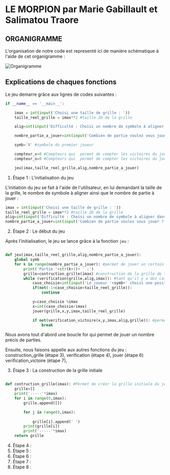 # LE MORPION par Marie Gabillault et Salimatou Traore

## ORGANIGRAMME

L'organisation de notre code est representé ici de manière schématique à l'aide de cet organigramme : 

![Organigramme](https://github.com/salimatoutraore/projet-python/blob/main/lorganigramme.png "Organigramme")


## Explications de chaques fonctions

Le jeu demarre grâce aux lignes de codes suivantes :

```python
if __name__ == '__main__':

    imax = int(input('Choisi une taille de grille : ')) 
    taille_reel_grille = imax**2 #taille 2D de la grille

    alig=int(input('Difficulté : Choisi un nombre de symbole à aligner dans la grille : ')) 

    nombre_partie_a_jouer=int(input('Combien de partie voulez vous jouer ? : '))

    symb='X' #symbole du premier joueur

    compteur_x=0 #Compteurs qui  permet de compter les victoires du joueurs X
    compteur_o=0 #Compteurs qui  permet de compter les victoires du joueurs O

    jeu(imax,taille_reel_grille,alig,nombre_partie_a_jouer)
```

1. Étape 1 : L'initialisation du jeu

L'initiation du jeu se fait à l'aide de l'utilisateur, en lui demandant la taille de la grille, le nombre de symbole à aligner ainsi que le nombre de partie à jouer : 

```python
imax = int(input('Choisi une taille de grille : ')) 
taille_reel_grille = imax**2 #taille 2D de la grille
alig=int(input('Difficulté : Choisi un nombre de symbole à aligner dans la grille : ')) 
nombre_partie_a_jouer=int(input('Combien de partie voulez vous jouer ? : '))
```

2. Étape 2 : Le début du jeu

Après l'initialisation, le jeu se lance grâce à la fonction ``` jeu ``` :

```python

def jeu(imax,taille_reel_grille,alig,nombre_partie_a_jouer):
    global symb
    for k in range(nombre_partie_a_jouer): #permet de jouer un certain nombre de partie
        print('Partie '+str(k+1)+ ' :')
        grille=contruction_grille(imax) #construction de la grille de taille imax
        while (verification(grille,alig,imax)): #tant qu'il y a des cases vides
            case_choisie=int(input('Le joueur '+symb+' choisi une position dans la grille entre 0 et '+str((taille_reel_grille)-1)+' : '))
            if(not(-1<case_choisie<taille_reel_grille)):
                continue

            y=case_choisie %imax
            x=int(case_choisie/imax)
            jouer(grille,x,y,imax,taille_reel_grille)

            if not(verification_victoire(x,y,imax,alig,grille)): #permet de stopper le jeu lorsque l'un des joueur gagne
                break

```
Nous avons tout d'abord une boucle for qui permet de jouer un nombre précis de parties.

Ensuite, nous faisons appelle aux autres fonctions du jeu : construction_grille (étape 3), verification (étape 4), jouer (étape 6) verification_victoire (étape 7),    

3. Étape 3 : La construction de la grille initiale

```python

def contruction_grille(imax): #Permet de créer la grille initiale du jeu en utilisant des tiretspour une lisibilité plus optimale
    grille=[] 
    print('-----'*imax)
    for i in range(0,imax):
        grille.append([])

        for j in range(0,imax):
    
            grille[i].append(' ')
        print(grille[i])
        print('-----'*imax)
    return grille

```


4. Étape 4 : 
5. Étape 5 : 
6. Étape 6 : 
7. Étape 7 : 
8. Étape 8 : 
